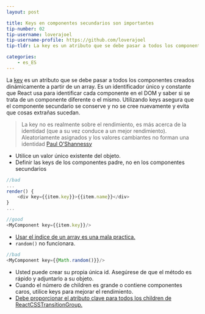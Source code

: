 ```yaml
---
layout: post

title: Keys en componentes secundarios son importantes
tip-number: 02
tip-username: loverajoel 
tip-username-profile: https://github.com/loverajoel
tip-tldr: La key es un atributo que se debe pasar a todos los componentes creados dinámicamente a partir de un array. Es un identificador único y constante que React usa para identificar cada componente en el DOM y saber si se trata de un componente diferente o el mismo. Utilizando keys asegura que el componente secundario se conserve y no se cree nuevamente y evita que cosas extrañas sucedan.

categories:
    - es_ES
---
```


La [key](https://facebook.github.io/react/docs/multiple-components.html#dynamic-children) es un atributo que se debe pasar a todos los componentes creados dinámicamente a partir de un array. Es un identificador único y constante que React usa para identificar cada componente en el DOM y saber si se trata de un componente diferente o el mismo. Utilizando keys asegura que el componente secundario se conserve y no se cree nuevamente y evita que cosas extrañas sucedan.

> La key no es realmente sobre el rendimiento, es más acerca de la identidad (que a su vez conduce a un mejor rendimiento). Aleatoriamente asignados y los valores cambiantes no forman una identidad [Paul O’Shannessy](https://github.com/facebook/react/issues/1342#issuecomment-39230939)

- Utilice un valor único existente del objeto.
- Definir las keys de los componentes padre, no en los componentes secundarios

```javascript
//bad
...
render() {
	<div key={{item.key}}>{{item.name}}</div>
}
...

//good
<MyComponent key={{item.key}}/>
```
- [Usar el indice de un array es una mala practica.](https://medium.com/@robinpokorny/index-as-a-key-is-an-anti-pattern-e0349aece318#.76co046o9)
- `random()` no funcionara.

```javascript
//bad
<MyComponent key={{Math.random()}}/>
```

- Usted puede crear su propia única id. Asegúrese de que el método es rápido y adjuntarlo a su objeto.
- Cuando el número de children es grande o contiene componentes caros, utilice keys para mejorar el rendimiento.
- [Debe proporcionar el atributo clave para todos los children de ReactCSSTransitionGroup.](http://docs.reactjs-china.com/react/docs/animation.html)